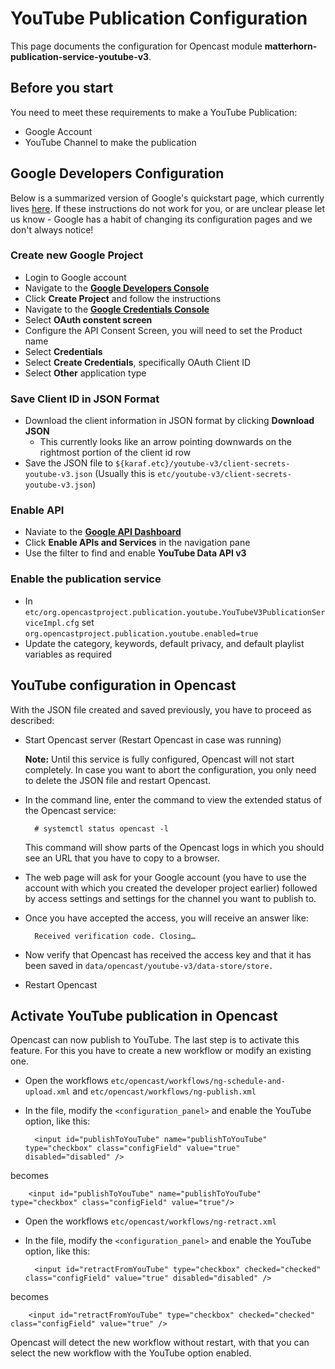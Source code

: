 # YouTube Publication Configuration

This page documents the configuration for Opencast module **matterhorn-publication-service-youtube-v3**.

## Before you start

You need to meet these requirements to make a YouTube Publication:

- Google Account
- YouTube Channel to make the publication


## Google Developers Configuration

Below is a summarized version of Google's quickstart page, which currently lives [here][googledoc].  If these
instructions do not work for you, or are unclear please let us know - Google has a habit of changing its configuration
pages and we don't always notice!

### Create new Google Project

- Login to Google account
- Navigate to the [**Google Developers Console**][googledevconsole]
- Click **Create Project** and follow the instructions
- Navigate to the [**Google Credentials Console**][googleapiconsole]
- Select **OAuth constent screen**
- Configure the API Consent Screen, you will need to set the Product name
- Select **Credentials**
- Select **Create Credentials**, specifically OAuth Client ID
- Select **Other** application type

### Save Client ID in JSON Format

- Download the client information in JSON format by clicking **Download JSON**
    - This currently looks like an arrow pointing downwards on the rightmost portion of the client id row
- Save the JSON file to `${karaf.etc}/youtube-v3/client-secrets-youtube-v3.json` (Usually this is
  `etc/youtube-v3/client-secrets-youtube-v3.json`)

### Enable API

- Naviate to the [**Google API Dashboard**][googledashboard]
- Click **Enable APIs and Services** in the navigation pane
- Use the filter to find and enable **YouTube Data API v3**


### Enable the publication service

- In `etc/org.opencastproject.publication.youtube.YouTubeV3PublicationServiceImpl.cfg` set `org.opencastproject.publication.youtube.enabled=true`
- Update the category, keywords, default privacy, and default playlist variables as required

## YouTube configuration in Opencast

With the JSON file created and saved previously, you have to proceed as described:

- Start Opencast server (Restart Opencast in case was running)

    **Note:** Until this service is fully configured, Opencast will not start completely. In case you
    want to abort the configuration, you only need to delete the JSON file and restart Opencast.

- In the command line, enter the command to view the extended status of the Opencast service:

        # systemctl status opencast -l

    This command will show parts of the Opencast logs in which you should see an URL that you have to copy to a browser.

- The web page will ask for your Google account (you have to use the account with which you created the developer
  project earlier) followed by access settings and settings for the channel you want to publish to.

- Once you have accepted the access, you will receive an answer like:

        Received verification code. Closing…

- Now verify that Opencast has received the access key and that it has been saved in
  `data/opencast/youtube-v3/data-store/store.`

- Restart Opencast


## Activate YouTube publication in Opencast

Opencast can now publish to YouTube. The last step is to activate this feature. For this you have to create a new
workflow or modify an existing one.

- Open the workflows `etc/opencast/workflows/ng-schedule-and-upload.xml` and `etc/opencast/workflows/ng-publish.xml`

- In the file, modify the `<configuration_panel>` and enable the YouTube option, like this:

        <input id="publishToYouTube" name="publishToYouTube" type="checkbox" class="configField" value="true" disabled="disabled" />
becomes

        <input id="publishToYouTube" name="publishToYouTube" type="checkbox" class="configField" value="true"/>

- Open the workflows `etc/opencast/workflows/ng-retract.xml`

- In the file, modify the `<configuration_panel>` and enable the YouTube option, like this:

        <input id="retractFromYouTube" type="checkbox" checked="checked" class="configField" value="true" disabled="disabled" />
becomes

        <input id="retractFromYouTube" type="checkbox" checked="checked" class="configField" value="true" />

Opencast will detect the new workflow without restart, with that you can select the new workflow with the YouTube option
enabled.

[googledevconsole]: https://console.developers.google.com/project
[googledoc]: https://developers.google.com/youtube/registering_an_application
[googleapiconsole]: https://console.developers.google.com/apis/credentials
[googledashboard]: https://console.developers.google.com/apis/dashboard
